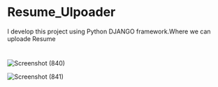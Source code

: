 # Resume_Ulpoader
I develop this project using Python DJANGO framework.Where we can uploade Resume

#
![Screenshot (840)](https://github.com/waquar-az/Resume_Ulpoader/assets/106869966/b710772f-3e83-41d3-a48c-0f394ef586c8)

![Screenshot (841)](https://github.com/waquar-az/Resume_Ulpoader/assets/106869966/7b740648-72ff-4fd1-b7dc-4f1b48ad3754)
